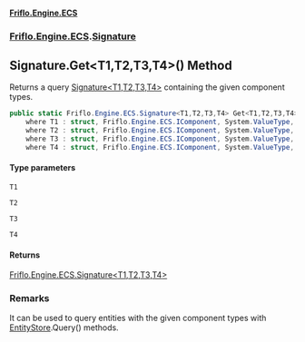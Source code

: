 #### [Friflo.Engine.ECS](index.md 'index')
### [Friflo.Engine.ECS](Friflo.Engine.ECS.md 'Friflo.Engine.ECS').[Signature](Signature.md 'Friflo.Engine.ECS.Signature')

## Signature.Get<T1,T2,T3,T4>() Method

Returns a query [Signature&lt;T1,T2,T3,T4&gt;](Signature_T1,T2,T3,T4_.md 'Friflo.Engine.ECS.Signature<T1,T2,T3,T4>') containing the given component types.<br/>

```csharp
public static Friflo.Engine.ECS.Signature<T1,T2,T3,T4> Get<T1,T2,T3,T4>()
    where T1 : struct, Friflo.Engine.ECS.IComponent, System.ValueType, System.ValueType
    where T2 : struct, Friflo.Engine.ECS.IComponent, System.ValueType, System.ValueType
    where T3 : struct, Friflo.Engine.ECS.IComponent, System.ValueType, System.ValueType
    where T4 : struct, Friflo.Engine.ECS.IComponent, System.ValueType, System.ValueType;
```
#### Type parameters

<a name='Friflo.Engine.ECS.Signature.Get_T1,T2,T3,T4_().T1'></a>

`T1`

<a name='Friflo.Engine.ECS.Signature.Get_T1,T2,T3,T4_().T2'></a>

`T2`

<a name='Friflo.Engine.ECS.Signature.Get_T1,T2,T3,T4_().T3'></a>

`T3`

<a name='Friflo.Engine.ECS.Signature.Get_T1,T2,T3,T4_().T4'></a>

`T4`

#### Returns
[Friflo.Engine.ECS.Signature&lt;](Signature_T1,T2,T3,T4_.md 'Friflo.Engine.ECS.Signature<T1,T2,T3,T4>')[T1](Signature.Get_T1,T2,T3,T4_().md#Friflo.Engine.ECS.Signature.Get_T1,T2,T3,T4_().T1 'Friflo.Engine.ECS.Signature.Get<T1,T2,T3,T4>().T1')[,](Signature_T1,T2,T3,T4_.md 'Friflo.Engine.ECS.Signature<T1,T2,T3,T4>')[T2](Signature.Get_T1,T2,T3,T4_().md#Friflo.Engine.ECS.Signature.Get_T1,T2,T3,T4_().T2 'Friflo.Engine.ECS.Signature.Get<T1,T2,T3,T4>().T2')[,](Signature_T1,T2,T3,T4_.md 'Friflo.Engine.ECS.Signature<T1,T2,T3,T4>')[T3](Signature.Get_T1,T2,T3,T4_().md#Friflo.Engine.ECS.Signature.Get_T1,T2,T3,T4_().T3 'Friflo.Engine.ECS.Signature.Get<T1,T2,T3,T4>().T3')[,](Signature_T1,T2,T3,T4_.md 'Friflo.Engine.ECS.Signature<T1,T2,T3,T4>')[T4](Signature.Get_T1,T2,T3,T4_().md#Friflo.Engine.ECS.Signature.Get_T1,T2,T3,T4_().T4 'Friflo.Engine.ECS.Signature.Get<T1,T2,T3,T4>().T4')[&gt;](Signature_T1,T2,T3,T4_.md 'Friflo.Engine.ECS.Signature<T1,T2,T3,T4>')

### Remarks
It can be used to query entities with the given component types with [EntityStore](EntityStore.md 'Friflo.Engine.ECS.EntityStore').Query() methods.